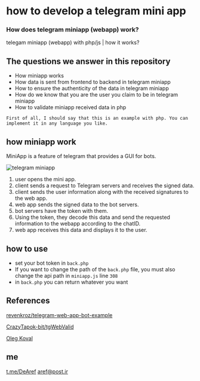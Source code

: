 # how to develop a telegram mini app
### How does telegram miniapp (webapp) work?
telegam miniapp (webapp) with php/js | how it works?

## The questions we answer in this repository
- How miniapp works
- How data is sent from frontend to backend in telegram miniapp
- How to ensure the authenticity of the data in telegram miniapp
- How do we know that you are the user you claim to be in telegram miniapp
- How to validate miniapp received data in php

`` First of all, I should say that this is an example with php. You can implement it in any language you like. ``
## how miniapp work
MiniApp is a feature of telegram that provides a GUI for bots.

![telegram miniapp](https://github.com/DeAref/miniapp/assets/95649368/fb255e24-5188-4601-a250-09e9ef2c6483)


1. user opens the mini app.
2. client sends a request to Telegram servers and receives the signed data.
3. client sends the user information along with the received signatures to the web app.
4. web app sends the signed data to the bot servers.
5. bot servers have the token with them.
6. Using the token, they decode this data and send the requested information to the webapp according to the chatID.
7. web app receives this data and displays it to the user.

## how to use
- set your bot token in `back.php` 
- If you want to change the path of the `back.php` file, you must also change the api path in `miniapp.js` line `308`
- in `back.php` you can return whatever you want

## References
[revenkroz/telegram-web-app-bot-example](https://github.com/revenkroz/telegram-web-app-bot-example/)

[CrazyTapok-bit/tgWebValid](https://github.com/CrazyTapok-bit/tgWebValid)

[Oleg Koval](https://github.com/revenkroz/telegram-web-app-bot-example/discussions/5#discussioncomment-4863627)



## me
[t.me/DeAref](https://t.me/dearef)
aref@post.ir

